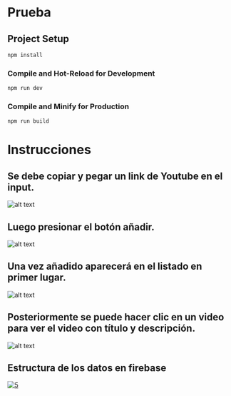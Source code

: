 # Prueba

## Project Setup

```sh
npm install
```

### Compile and Hot-Reload for Development

```sh
npm run dev
```

### Compile and Minify for Production

```sh
npm run build
```

# Instrucciones

## Se debe copiar y pegar un link de Youtube en el input.

![alt text](https://i.ibb.co/7VhF3MP/1.jpg)

## Luego presionar el botón añadir.

![alt text](https://i.ibb.co/Jz3PVhV/2.jpg)

## Una vez añadido aparecerá en el listado en primer lugar.

![alt text](https://i.ibb.co/HCSQC0R/3.jpg)

## Posteriormente se puede hacer clic en un video para ver el video con título y descripción.

![alt text](https://i.ibb.co/5K5jZV3/4.jpg)

## Estructura de los datos en firebase

<a href="https://ibb.co/zR6C1F2"><img src="https://i.ibb.co/swWchC1/5.jpg" alt="5" border="0" /></a>


